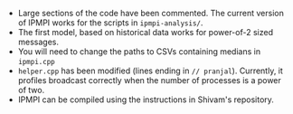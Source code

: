 - Large sections of the code have been commented. The current version of IPMPI works for the scripts in `ipmpi-analysis/`.
- The first model, based on historical data works for power-of-2 sized messages.
- You will need to change the paths to CSVs containing medians in `ipmpi.cpp`
- `helper.cpp` has been modified (lines ending in `// pranjal`). Currently, it profiles broadcast correctly when the number of processes is a power of two.
- IPMPI can be compiled using the instructions in Shivam's repository.

